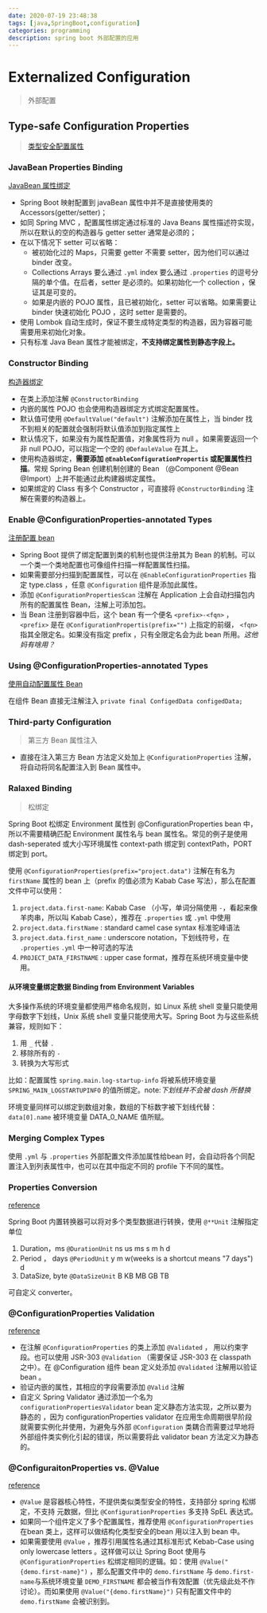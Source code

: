 ```yaml
---
date: 2020-07-19 23:48:38
tags: [java,SpringBoot,configuration]
categories: programming
description: spring boot 外部配置的应用
---
```


# Externalized Configuration

> 外部配置

## Type-safe Configuration Properties

> [类型安全配置属性](https://docs.spring.io/spring-boot/docs/current-SNAPSHOT/reference/htmlsingle/#boot-features-external-config-java-bean-binding)

### JavaBean Properties Binding

[JavaBean 属性绑定](https://docs.spring.io/spring-boot/docs/current-SNAPSHOT/reference/htmlsingle/#boot-features-external-config-java-bean-binding)

- Spring Boot 映射配置到 javaBean 属性中并不是直接使用类的 Accessors(getter/setter)；
- 如同 Spring MVC ，配置属性绑定通过标准的 Java Beans 属性描述符实现，所以在默认的空的构造器与 getter setter 通常是必须的；
- 在以下情况下 setter 可以省略：
    - 被初始化过的 Maps，只需要 getter 不需要 setter，因为他们可以通过 binder 改变。
    - Collections Arrays 要么通过 `.yml` index 要么通过 `.properties` 的逗号分隔的单个值。在后者，setter 是必须的。如果初始化一个 collection ，保证其是可变的。
    - 如果是内嵌的 POJO 属性，且已被初始化，setter 可以省略。如果需要让 binder 快速初始化 POJO ，这时 setter 是需要的。
- 使用 Lombok 自动生成时，保证不要生成特定类型的构造器，因为容器可能需要用来初始化对象。
- 只有标准 Java Bean 属性才能被绑定，**不支持绑定属性到静态字段上。**

### Constructor Binding

[构造器绑定](https://docs.spring.io/spring-boot/docs/current-SNAPSHOT/reference/htmlsingle/#boot-features-external-config-java-bean-binding)

- 在类上添加注解 `@ConstructorBinding`
- 内嵌的属性 POJO 也会使用构造器绑定方式绑定配置属性。
- 默认值可使用 `@DefaultValue("default")` 注解添加在属性上，当 binder 找不到相关的配置就会强制将默认值添加到指定属性上
- 默认情况下，如果没有为属性配置值，对象属性将为 null 。如果需要返回一个非 null POJO，可以指定一个空的 `@DefauleValue` 在其上。
- 使用构造器绑定，**需要添加 `@EnableConfigurationPropertis` 或配置属性扫描**。常规 Spring Bean 创建机制创建的 Bean （@Component @Bean @Import）上并不能通过此构建器绑定属性。
- 如果绑定的 Class 有多个 Constructor ，可直接将 `@ConstructorBinding` 注解在需要的构造器上。

### Enable @ConfigurationProperties-annotated Types

[注册配置 bean](https://docs.spring.io/spring-boot/docs/current-SNAPSHOT/reference/htmlsingle/#boot-features-external-config-java-bean-binding)

- Spring Boot 提供了绑定配置到类的机制也提供注册其为 Bean 的机制。可以一个类一个类地配置也可像组件扫描一样配置属性扫描。
- 如果需要部分扫描到配置属性，可以在 `@EnableConfigurationProperties` 指定 type.class ，任意 `@Configuration` 组件是添加此属性。
- 添加 `@ConfigurationPropertiesScan` 注解在 Application 上会自动扫描包内所有的配置属性 Bean，注解上可添加包。
- 当 Bean 注册到容器中后，这个 bean 有一个便名 `<prefix>-<fqn>` ，`<prefix>` 是在 `@ConfigurationPropertis(prefix="")` 上指定的前缀， `<fqn>` 指其全限定名。如果没有指定 prefix ，只有全限定名会为此 bean 所用。_这他妈有啥用？_

### Using @ConfigurationProperties-annotated Types

[使用自动配置属性 Bean](https://docs.spring.io/spring-boot/docs/current-SNAPSHOT/reference/htmlsingle/#boot-features-external-config-java-bean-binding)

在组件 Bean 直接无注解注入 `private final ConfigedData configedData;`

### Third-party Configuration

> 第三方 Bean 属性注入

- 直接在注入第三方 Bean 方法定义处加上 `@ConfigurationProperties` 注解，将自动将同名配置注入到 Bean 属性中。

### Ralaxed Binding

> 松绑定

Spring Boot 松绑定 Environment 属性到 @ConfigurationProperties bean 中，所以不需要精确匹配 Environment 属性名与 bean 属性名。常见的例子是使用 dash-seperated 或大小写环境属性 context-path 绑定到 contextPath，PORT绑定到 port。

使用 `@ConfigurationProperties(prefix="project.data")` 注解在有名为 `firstName` 属性的 bean 上（prefix 的值必须为 Kabab Case 写法），那么在配置文件中可以使用：

1. `project.data.first-name`: Kabab Case （小写，单词分隔使用 `-`，看起来像羊肉串，所以叫 Kabab Case），推荐在 `.properties` 或 `.yml` 中使用
2. `project.data.firstName` : standard camel case syntax 标准驼峰语法
3. `project.data.first_name` : underscore notation，下划线符号，在 `.properties` `.yml` 中一种可选的写法
4. `PROJECT_DATA_FIRSTNAME` : upper case format，推荐在系统环境变量中使用。

#### 从环境变量绑定数据 Binding from Environment Variables

大多操作系统的环境变量都使用严格命名规则，如 Linux 系统 shell 变量只能使用字母数字下划线，Unix 系统 shell 变量只能使用大写。Spring Boot 为与这些系统兼容，规则如下：

1. 用 `_` 代替 `.`
2. 移除所有的 `-`
3. 转换为大写形式

比如：配置属性 `spring.main.log-startup-info` 将被系统环境变量 `SPRING_MAIN_LOGSTARTUPINFO` 的值所绑定。note:_下划线并不会被 dash 所替换_

环境变量同样可以绑定到数组对象，数组的下标数字被下划线代替：`data[0].name` 被环境变量 DATA_0_NAME 值所赋。

### Merging Complex Types

使用 `.yml` 与 `.properties` 外部配置文件添加属性给bean 时，会自动将各个同配置注入到列表属性中，也可以在其中指定不同的 profile 下不同的属性。

### Properties Conversion

[reference](https://docs.spring.io/spring-boot/docs/current-SNAPSHOT/reference/htmlsingle/#boot-features-external-config-relaxed-binding)

Spring Boot 内置转换器可以将对多个类型数据进行转换，使用 `@**Unit` 注解指定单位

1. Duration，ms `@DurationUnit` ns us ms s m h d
2. Period ， days `@PeriodUnit` y m w(weeks is a shortcut means "7 days") d
3. DataSize, byte `@DataSizeUnit` B KB MB GB TB

可自定义 converter。

### @ConfigurationProperties Validation

[reference](https://docs.spring.io/spring-boot/docs/current-SNAPSHOT/reference/htmlsingle/#boot-features-external-config-validation)

- 在注解 `@ConfigurationProperties` 的类上添加 `@Validated` ， 用以约束字段。也可以使用 JSR-303 `@Validation` （需要保证 JSR-303 在 classpath 之中）。在 @Configuration 组件 bean 定义处添加 `@Validated` 注解用以验证 bean 。
- 验证内嵌的属性，其相应的字段需要添加 `@Valid` 注解
- 自定义 Spring Validator 通过添加一个名为 `configurationPropertiesValidator` bean 定义静态方法实现，之所以要为 静态的 ，因为 configurationProperties validator 在应用生命周期很早阶段就需要实例化并使用，为避免与外部 `@Configuration` 类耦合而需要过早地将外部组件类实例化引起的错误，所以需要将此 validator bean 方法定义为静态的。

### @ConfiguraitonProperties vs. @Value

[reference](https://docs.spring.io/spring-boot/docs/current-SNAPSHOT/reference/htmlsingle/#boot-features-external-config-validation)

- `@Value` 是容器核心特性，不提供类似类型安全的特性，支持部分 spring 松绑定，不支持 元数据，但比 `@ConfigurationProperties` 多支持 SpEL 表达式。
- 如果同一个组件定义了多个配置属性，推荐使用 `@ConfigurationProperties` 在bean 类上，这样可以做结构化类型安全的bean 用以注入到 bean 中。
- 如果需要使用 `@Value` ，推荐引用属性名通过其标准形式 Kebab-Case using only lowercase letters 。这样做可以让 Spring Boot 使用与 `@ConfigurationProperties` 松绑定相同的逻辑。如：使用 `@Value("{demo.first-name}")` ，那么配置文件中的 `demo.firstName` 与 `demo.first-name`与系统环境变量 `DEMO_FIRSTNAME` 都会被当作有效配置（优先级此处不作讨论）。而如果使用 `@Value("{demo.firstName}")` 只有配置文件中的 `demo.firstName` 会被识别到。
